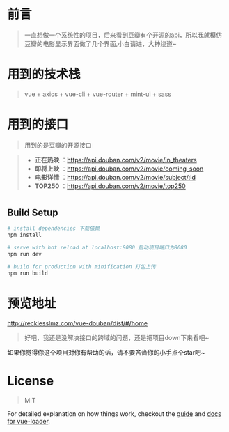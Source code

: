 # 前言

> 一直想做一个系统性的项目，后来看到豆瓣有个开源的api，所以我就模仿豆瓣的电影显示界面做了几个界面,小白请进，大神绕道~

# 用到的技术栈

> vue + axios + vue-cli + vue-router + mint-ui + sass

# 用到的接口

> 用到的是豆瓣的开源接口

> - **正在热映** ：<https://api.douban.com/v2/movie/in_theaters>
> - **即将上映** ：<https://api.douban.com/v2/movie/coming_soon>
> - **电影详情** ：<https://api.douban.com/v2/movie/subject/:id>
> - **TOP250** ：<https://api.douban.com/v2/movie/top250>

#

## Build Setup

```bash
# install dependencies 下载依赖
npm install

# serve with hot reload at localhost:8080 启动项目端口为8080
npm run dev

# build for production with minification 打包上传
npm run build
```

# 预览地址

<http://recklesslmz.com/vue-douban/dist/#/home>
> 好吧，我还是没解决接口的跨域的问题，还是把项目down下来看吧~

如果你觉得你这个项目对你有帮助的话，请不要吝啬你的小手点个star吧~

# License

> MIT

For detailed explanation on how things work, checkout the [guide](http://vuejs-templates.github.io/webpack/) and [docs for vue-loader](http://vuejs.github.io/vue-loader).
